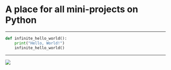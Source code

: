 # A place for all mini-projects on Python
---
```python
def infinite_hello_world():
    print("Hello, World!")
    infinite_hello_world()
```
---
![](https://media.giphy.com/media/v1.Y2lkPWVjZjA1ZTQ3eDg5OWI4OHFkcGloNHFlaXVwMzV0MXI1MWJtdzBiNHVsMWoxYjBlYSZlcD12MV9naWZzX3JlbGF0ZWQmY3Q9Zw/2agI3opPEyrBvVEaVq/giphy.gif)

